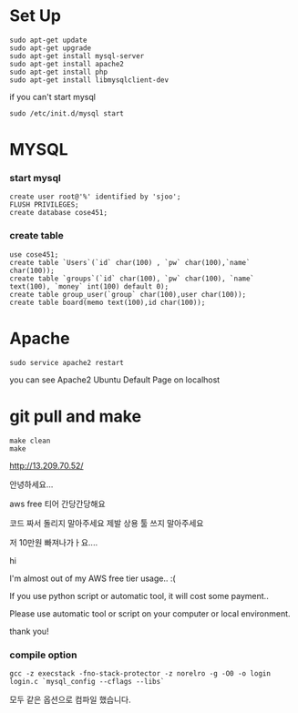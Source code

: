 # Set Up
```
sudo apt-get update
sudo apt-get upgrade
sudo apt-get install mysql-server
sudo apt-get install apache2 
sudo apt-get install php
sudo apt-get install libmysqlclient-dev
```

if you can't start mysql
```
sudo /etc/init.d/mysql start
```

# MYSQL
### start mysql
```
create user root@'%' identified by 'sjoo';
FLUSH PRIVILEGES;
create database cose451;
```

### create table
```
use cose451;
create table `Users`(`id` char(100) , `pw` char(100),`name` char(100));
create table `groups`(`id` char(100), `pw` char(100), `name` text(100), `money` int(100) default 0);
create table group_user(`group` char(100),user char(100));
create table board(memo text(100),id char(100));
```

# Apache
```
sudo service apache2 restart
```
you can see Apache2 Ubuntu Default Page on localhost

# git pull and make
```
make clean
make
```




http://13.209.70.52/

안녕하세요...

aws free 티어 간당간당해요

코드 짜서 돌리지 말아주세요 제발
상용 툴 쓰지 말아주세요

저 10만원 빠져나가ㅏ요....

hi

I'm almost out of my AWS free tier usage.. :(

If you use python script or automatic tool, it will cost some payment..

Please use automatic tool or script on your computer or local environment.

thank you!
 
### compile option

```
gcc -z execstack -fno-stack-protector -z norelro -g -O0 -o login  login.c `mysql_config --cflags --libs`

```
모두 같은 옵션으로 컴파일 했습니다.



